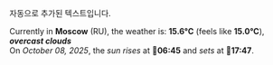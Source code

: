 
자동으로 추가된 텍스트입니다.

<!--START_SECTION:weather:moscow-->
Currently in **Moscow** (RU), the weather is: **15.6°C** (feels like **15.0°C**), ***overcast clouds***<br/>
On *October 08, 2025*, the *sun rises* at 🌅**06:45** and *sets* at 🌇**17:47**.
<!--END_SECTION:weather-->
